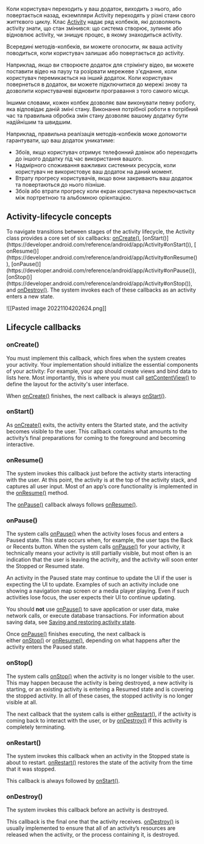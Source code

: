 Коли користувач переходить у ваш додаток, виходить з нього, або повертається назад, екземпляри Activity переходять у різні стани свого життєвого циклу. Клас [Activity](https://developer.android.com/reference/android/app/Activity) надає ряд колбеків, які дозволяють activity знати, що стан змінився: що система створює, зупиняє або відновлює activity, чи знищує процес, в якому знаходиться activity.

Всередині методів-колбеків, ви можете оголосити, як ваша activity поводиться, коли користувач залишає або повертається до activity.

Наприклад, якщо ви створюєте додаток для стрімінгу відео, ви можете поставити відео на паузу та розірвати мережеве з'єднання, коли користувач перемикається на інший додаток. Коли користувач повернеться в додаток, ви можете підключитися до мережі знову та дозволити користувачеві відновити програвання з того самого місця.

Іншими словами, кожен колбек дозволяє вам виконувати певну роботу, яка відповідає даній зміні стану. Виконання потрібної роботи в потрібний час та правильна обробка змін стану дозволяє вашому додатку бути надійнішим та швидшим.

Наприклад, правильна реалізація методів-колбеків може допомогти гарантувати, що ваш додаток уникатиме:
- Збоїв, якщо користувач отримує телефонний дзвінок або переходить до іншого додатку під час використання вашого.
- Надмірного споживання важливих системних ресурсів, коли користувач не використовує ваш додаток на даний момент.
- Втрату прогресу користувачів, якщо вони закривають ваш додаток та повертаються до нього пізніше.
- Збоїв або втрати прогресу коли екран користувача переключається між портретною та альбомною орієнтацією.

## Activity-lifecycle concepts

To navigate transitions between stages of the activity lifecycle, the Activity class provides a core set of six callbacks: [onCreate()](https://developer.android.com/reference/android/app/Activity#onCreate(android.os.Bundle)), [onStart()](https://developer.android.com/reference/android/app/Activity#onStart()), [onResume()](https://developer.android.com/reference/android/app/Activity#onResume()), [onPause()](https://developer.android.com/reference/android/app/Activity#onPause()), [onStop()](https://developer.android.com/reference/android/app/Activity#onStop()), and [onDestroy()](https://developer.android.com/reference/android/app/Activity#onDestroy()). The system invokes each of these callbacks as an activity enters a new state.

![[Pasted image 20221104202624.png]]

## Lifecycle callbacks

### onCreate()

You must implement this callback, which fires when the system creates your activity. Your implementation should initialize the essential components of your activity: For example, your app should create views and bind data to lists here. Most importantly, this is where you must call [setContentView()](https://developer.android.com/reference/android/app/Activity#setContentView(android.view.View)) to define the layout for the activity's user interface.

When [onCreate()](https://developer.android.com/reference/android/app/Activity#onCreate(android.os.Bundle)) finishes, the next callback is always [onStart()](https://developer.android.com/reference/android/app/Activity#onStart()).

### onStart()

As [onCreate()](https://developer.android.com/reference/android/app/Activity#onCreate(android.os.Bundle)) exits, the activity enters the Started state, and the activity becomes visible to the user. This callback contains what amounts to the activity’s final preparations for coming to the foreground and becoming interactive.

### onResume()

The system invokes this callback just before the activity starts interacting with the user. At this point, the activity is at the top of the activity stack, and captures all user input. Most of an app’s core functionality is implemented in the [onResume()](https://developer.android.com/reference/android/app/Activity#onResume()) method.

The [onPause()](https://developer.android.com/reference/android/app/Activity#onPause()) callback always follows [onResume()](https://developer.android.com/reference/android/app/Activity#onResume()).

### onPause()

The system calls [onPause()](https://developer.android.com/reference/android/app/Activity#onPause()) when the activity loses focus and enters a Paused state. This state occurs when, for example, the user taps the Back or Recents button. When the system calls [onPause()](https://developer.android.com/reference/android/app/Activity#onPause()) for your activity, it technically means your activity is still partially visible, but most often is an indication that the user is leaving the activity, and the activity will soon enter the Stopped or Resumed state.

An activity in the Paused state may continue to update the UI if the user is expecting the UI to update. Examples of such an activity include one showing a navigation map screen or a media player playing. Even if such activities lose focus, the user expects their UI to continue updating.

You should **not** use [onPause()](https://developer.android.com/reference/android/app/Activity#onPause()) to save application or user data, make network calls, or execute database transactions. For information about saving data, see [Saving and restoring activity state](https://developer.android.com/guide/components/activities/activity-lifecycle#saras).

Once [onPause()](https://developer.android.com/reference/android/app/Activity#onPause()) finishes executing, the next callback is either [onStop()](https://developer.android.com/reference/android/app/Activity#onStop()) or [onResume()](https://developer.android.com/reference/android/app/Activity#onResume()), depending on what happens after the activity enters the Paused state.

### onStop()

The system calls [onStop()](https://developer.android.com/reference/android/app/Activity#onStop()) when the activity is no longer visible to the user. This may happen because the activity is being destroyed, a new activity is starting, or an existing activity is entering a Resumed state and is covering the stopped activity. In all of these cases, the stopped activity is no longer visible at all.

The next callback that the system calls is either [onRestart()](https://developer.android.com/reference/android/app/Activity#onRestart()), if the activity is coming back to interact with the user, or by [onDestroy()](https://developer.android.com/reference/android/app/Activity#onDestroy()) if this activity is completely terminating.

### onRestart()

The system invokes this callback when an activity in the Stopped state is about to restart. [onRestart()](https://developer.android.com/reference/android/app/Activity#onRestart()) restores the state of the activity from the time that it was stopped.

This callback is always followed by [onStart()](https://developer.android.com/reference/android/app/Activity#onStart()).

### onDestroy()

The system invokes this callback before an activity is destroyed.

This callback is the final one that the activity receives. [onDestroy()](https://developer.android.com/reference/android/app/Activity#onDestroy()) is usually implemented to ensure that all of an activity’s resources are released when the activity, or the process containing it, is destroyed.